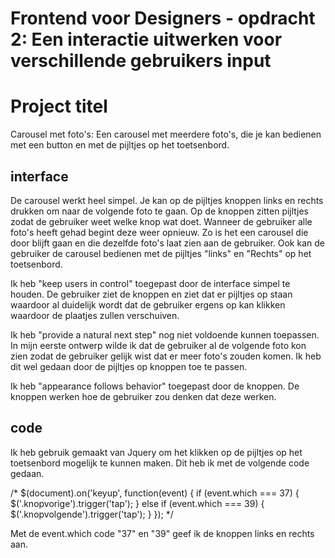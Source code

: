 # Frontend voor Designers - opdracht 2: Een interactie uitwerken voor verschillende gebruikers input


# Project titel
Carousel met foto's: Een carousel met meerdere foto's, die je kan bedienen met een button en met de pijltjes op het toetsenbord.

## interface
De carousel werkt heel simpel. Je kan op de pijltjes knoppen links en rechts drukken om naar de volgende foto te gaan. Op de knoppen zitten pijltjes zodat de gebruiker weet welke knop wat doet. Wanneer de gebruiker alle foto's heeft gehad begint deze weer opnieuw. Zo is het een carousel die door blijft gaan en die dezelfde foto's laat zien aan de gebruiker. Ook kan de gebruiker de carousel bedienen met de pijltjes "links" en "Rechts" op het toetsenbord. 

Ik heb "keep users in control" toegepast door de interface simpel te houden. De gebruiker ziet de knoppen en ziet dat er pijltjes op staan waardoor al duidelijk wordt dat de gebruiker ergens op kan klikken waardoor de plaatjes zullen verschuiven. 

Ik heb "provide a natural next step" nog niet voldoende kunnen toepassen. In mijn eerste ontwerp wilde ik dat de gebruiker al de volgende foto kon zien zodat de gebruiker gelijk wist dat er meer foto's zouden komen. Ik heb dit wel gedaan door de pijltjes op knoppen toe te passen.

Ik heb "appearance follows behavior" toegepast door de knoppen. De knoppen werken hoe de gebruiker zou denken dat deze werken. 


## code
Ik heb gebruik gemaakt van Jquery om het klikken op de pijltjes op het toetsenbord mogelijk te kunnen maken.
Dit heb ik met de volgende code gedaan. 

 /* $(document).on('keyup', function(event) {
   if (event.which === 37) {
      $('.knopvorige').trigger('tap');
   } else if (event.which === 39) {
      $('.knopvolgende').trigger('tap');
   }
}); */

Met de event.which code "37" en "39" geef ik de knoppen links en rechts aan.



